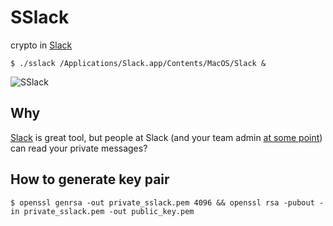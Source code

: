 # SSlack
crypto in [Slack](https://slack.com)

`$ ./sslack /Applications/Slack.app/Contents/MacOS/Slack &`

![SSlack](https://cloud.githubusercontent.com/assets/1027187/14769924/a9b6868a-0a5b-11e6-9090-b15dac0d6d08.png)


## Why
[Slack](https://slack.com) is great tool, but people at Slack (and your team admin [at some point](http://www.theverge.com/2014/11/24/7255199/slack-alters-privacy-policy-to-let-bosses-read-your-messages)) can read your private messages?

## How to generate key pair
`$ openssl genrsa -out private_sslack.pem 4096 && openssl rsa -pubout -in private_sslack.pem -out public_key.pem`